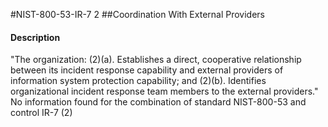 #NIST-800-53-IR-7 2
##Coordination With External Providers
#### Description
"The organization:
   (2)(a).  Establishes a direct, cooperative relationship between its incident response capability and external providers of information system protection capability; and
   (2)(b).  Identifies organizational incident response team members to the external providers."
No information found for the combination of standard NIST-800-53 and control IR-7 (2)
